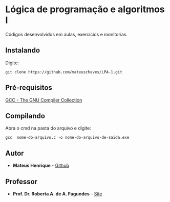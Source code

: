 # Lógica de programação e algoritmos I

Códigos desenvolvidos em aulas, exercícios e monitorias.

## Instalando

Digite: 
```
git clone https://github.com/mateuschaves/LPA-1.git
```
## Pré-requisitos

[GCC - The GNU Compiler Collection](https://gcc.gnu.org/)

## Compilando

Abra o cmd na pasta do arquivo e digite:
```
gcc  nome-do-arquivo.c -o nome-do-arquivo-de-saida.exe
```

## Autor

* **Mateus Henrique** - [Github](https://github.com/mateuschaves) 

## Professor

* **Prof. Dr. Roberta A. de A. Fagundes** - [Site](http://robertafagundes.wixsite.com/raaf)
